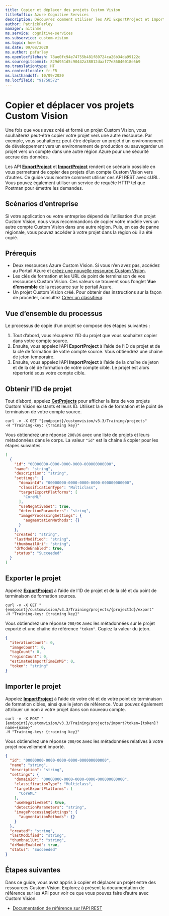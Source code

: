 ```yaml
---
title: Copier et déplacer des projets Custom Vision
titleSuffix: Azure Cognitive Services
description: Découvrez comment utiliser les API ExportProject et ImportProject pour copier et déplacer vos projets Custom Vision.
author: PatrickFarley
manager: nitinme
ms.service: cognitive-services
ms.subservice: custom-vision
ms.topic: how-to
ms.date: 09/08/2020
ms.author: pafarley
ms.openlocfilehash: 78ae0fc94e74755b481f80724ca26b34da99122c
ms.sourcegitcommit: 829d951d5c90442a38012daaf77e86046018e5b9
ms.translationtype: HT
ms.contentlocale: fr-FR
ms.lasthandoff: 10/09/2020
ms.locfileid: "91758572"
---
```

# <a name="copy-and-move-your-custom-vision-projects"></a>Copier et déplacer vos projets Custom Vision

Une fois que vous avez créé et formé un projet Custom Vision, vous souhaiterez peut-être copier votre projet vers une autre ressource. Par exemple, vous souhaiterez peut-être déplacer un projet d’un environnement de développement vers un environnement de production ou sauvegarder un projet vers un compte dans une autre région Azure pour une sécurité accrue des données.

Les API **[ExportProject](https://southcentralus.dev.cognitive.microsoft.com/docs/services/Custom_Vision_Training_3.3/operations/5eb0bcc6548b571998fddeb3)** et **[ImportProject](https://southcentralus.dev.cognitive.microsoft.com/docs/services/Custom_Vision_Training_3.3/operations/5eb0bcc7548b571998fddee3)** rendent ce scénario possible en vous permettant de copier des projets d’un compte Custom Vision vers d’autres. Ce guide vous montre comment utiliser ces API REST avec cURL. Vous pouvez également utiliser un service de requête HTTP tel que Postman pour émettre les demandes.

## <a name="business-scenarios"></a>Scénarios d’entreprise

Si votre application ou votre entreprise dépend de l’utilisation d’un projet Custom Vision, nous vous recommandons de copier votre modèle vers un autre compte Custom Vision dans une autre région. Puis, en cas de panne régionale, vous pouvez accéder à votre projet dans la région où il a été copié.

##  <a name="prerequisites"></a>Prérequis

- Deux ressources Azure Custom Vision. Si vous n’en avez pas, accédez au Portail Azure et [créez une nouvelle ressource Custom Vision](https://portal.azure.com/?microsoft_azure_marketplace_ItemHideKey=microsoft_azure_cognitiveservices_customvision#create/Microsoft.CognitiveServicesCustomVision?azure-portal=true).
- Les clés de formation et les URL de point de terminaison de vos ressources Custom Vision. Ces valeurs se trouvent sous l’onglet **Vue d’ensemble** de la ressource sur le portail Azure.
- Un projet Custom Vision créé. Pour obtenir des instructions sur la façon de procéder, consultez [Créer un classifieur](https://docs.microsoft.com/azure/cognitive-services/Custom-Vision-Service/getting-started-build-a-classifier).

## <a name="process-overview"></a>Vue d’ensemble du processus

Le processus de copie d’un projet se compose des étapes suivantes :

1. Tout d’abord, vous récupérez l’ID du projet que vous souhaitez copier dans votre compte source.
1. Ensuite, vous appelez l’API **ExportProject** à l’aide de l’ID de projet et de la clé de formation de votre compte source. Vous obtiendrez une chaîne de jeton temporaire.
1. Ensuite, vous appelez l’API **ImportProject** à l’aide de la chaîne de jeton et de la clé de formation de votre compte cible. Le projet est alors répertorié sous votre compte cible.

## <a name="get-the-project-id"></a>Obtenir l'ID de projet

Tout d’abord, appelez **[GetProjects](https://southcentralus.dev.cognitive.microsoft.com/docs/services/Custom_Vision_Training_3.3/operations/5eb0bcc6548b571998fddead)** pour afficher la liste de vos projets Custom Vision existants et leurs ID. Utilisez la clé de formation et le point de terminaison de votre compte source.

```curl
curl -v -X GET "{endpoint}/customvision/v3.3/Training/projects"
-H "Training-key: {training key}"
```

Vous obtiendrez une réponse `200\OK` avec une liste de projets et leurs métadonnées dans le corps. La valeur `"id"` est la chaîne à copier pour les étapes suivantes.

```json
[
  {
    "id": "00000000-0000-0000-0000-000000000000",
    "name": "string",
    "description": "string",
    "settings": {
      "domainId": "00000000-0000-0000-0000-000000000000",
      "classificationType": "Multiclass",
      "targetExportPlatforms": [
        "CoreML"
      ],
      "useNegativeSet": true,
      "detectionParameters": "string",
      "imageProcessingSettings": {
        "augmentationMethods": {}
      }
    },
    "created": "string",
    "lastModified": "string",
    "thumbnailUri": "string",
    "drModeEnabled": true,
    "status": "Succeeded"
  }
]
```

## <a name="export-the-project"></a>Exporter le projet

Appelez **[ExportProject](https://southcentralus.dev.cognitive.microsoft.com/docs/services/Custom_Vision_Training_3.3/operations/5eb0bcc6548b571998fddeb3)** à l’aide de l’ID de projet et de la clé et du point de terminaison de formation sources.

```curl
curl -v -X GET "{endpoint}/customvision/v3.3/Training/projects/{projectId}/export"
-H "Training-key: {training key}"
```

Vous obtiendrez une réponse `200/OK` avec les métadonnées sur le projet exporté et une chaîne de référence `"token"`. Copiez la valeur du jeton.

```json
{
  "iterationCount": 0,
  "imageCount": 0,
  "tagCount": 0,
  "regionCount": 0,
  "estimatedImportTimeInMS": 0,
  "token": "string"
}
```

## <a name="import-the-project"></a>Importer le projet

Appelez **[ImportProject](https://southcentralus.dev.cognitive.microsoft.com/docs/services/Custom_Vision_Training_3.3/operations/5eb0bcc7548b571998fddee3)** à l’aide de votre clé et de votre point de terminaison de formation cibles, ainsi que le jeton de référence. Vous pouvez également attribuer un nom à votre projet dans son nouveau compte.

```curl
curl -v -X POST "{endpoint}/customvision/v3.3/Training/projects/import?token={token}?name={name}"
-H "Training-key: {training key}"
```

Vous obtiendrez une réponse `200/OK` avec les métadonnées relatives à votre projet nouvellement importé.

```json
{
  "id": "00000000-0000-0000-0000-000000000000",
  "name": "string",
  "description": "string",
  "settings": {
    "domainId": "00000000-0000-0000-0000-000000000000",
    "classificationType": "Multiclass",
    "targetExportPlatforms": [
      "CoreML"
    ],
    "useNegativeSet": true,
    "detectionParameters": "string",
    "imageProcessingSettings": {
      "augmentationMethods": {}
    }
  },
  "created": "string",
  "lastModified": "string",
  "thumbnailUri": "string",
  "drModeEnabled": true,
  "status": "Succeeded"
}
```

## <a name="next-steps"></a>Étapes suivantes

Dans ce guide, vous avez appris à copier et déplacer un projet entre des ressources Custom Vision. Explorez à présent la documentation de référence sur les API pour voir ce que vous pouvez faire d’autre avec Custom Vision.
* [Documentation de référence sur l’API REST](https://southcentralus.dev.cognitive.microsoft.com/docs/services/Custom_Vision_Training_3.3/operations/5eb0bcc6548b571998fddeb3)
